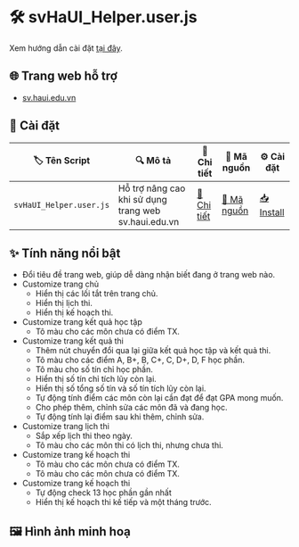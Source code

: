 # 🛠 svHaUI_Helper.user.js

Xem hướng dẫn cài đặt [tại đây](/README.md#-cài-đặt-userscript).

## 🌐 **Trang web hỗ trợ**

-   [sv.haui.edu.vn](https://sv.haui.edu.vn/)

## 🚀 **Cài đặt**

| 🏷️ Tên Script           | 🔍 Mô tả                                             | 📖 Chi tiết                                 | 📝 Mã nguồn                                  | ⚙️ Cài đặt                                            |
| ----------------------- | ---------------------------------------------------- | ------------------------------------------- | -------------------------------------------- | ----------------------------------------------------- |
| `svHaUI_Helper.user.js` | Hỗ trợ nâng cao khi sử dụng trang web sv.haui.edu.vn | [📖 Chi tiết](./Docs/svHaUI_Helper.user.md) | [📝 Mã nguồn](Scripts/svHaUI_Helper.user.js) | [📥 Install](.Scripts/svHaUI_Helper.user.js?raw=true) |

## ✨ **Tính năng nổi bật**

-   Đổi tiêu đề trang web, giúp dễ dàng nhận biết đang ở trang web nào.
-   Customize trang chủ
    -   Hiển thị các lối tắt trên trang chủ.
    -   Hiển thị lịch thi.
    -   Hiển thị kế hoạch thi.
-   Customize trang kết quả học tập
    -   Tô màu cho các môn chưa có điểm TX.
-   Customize trang kết quả thi
    -   Thêm nút chuyển đổi qua lại giữa kết quả học tập và kết quả thi.
    -   Tô màu cho các điểm A, B+, B, C+, C, D+, D, F học phần.
    -   Tô màu cho số tín chỉ học phần.
    -   Hiển thị số tín chỉ tích lũy còn lại.
    -   Hiển thị số tổng số tín và số tín tích lũy còn lại.
    -   Tự động tính điểm các môn còn lại cần đạt để đạt GPA mong muốn.
    -   Cho phép thêm, chỉnh sửa các môn đã và đang học.
    -   Tự động tính lại điểm sau khi thêm, chỉnh sửa.
-   Customize trang lịch thi
    -   Sắp xếp lịch thi theo ngày.
    -   Tô màu cho các môn thi có lịch thi, nhưng chưa thi.
-   Customize trang kế hoạch thi
    -   Tô màu cho các môn chưa có điểm TX.
    -   Tô màu cho các môn chưa có điểm TX.
-   Customize trang kế hoạch thi
    -   Tự động check 13 học phần gần nhất
    -   Hiển thị kế hoạch thi kế tiếp và một tháng trước.

## 🖼️ **Hình ảnh minh hoạ**


